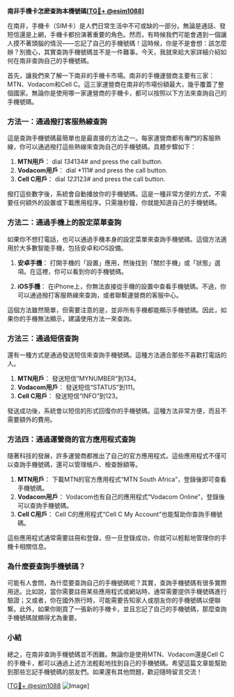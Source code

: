 **南非手機卡怎麽查詢本機號碼[[TG💪+ @esim1088](https://t.me/s/esim1088)]**

在南非，手機卡（SIM卡）是人們日常生活中不可或缺的一部分。無論是通話、發短信還是上網，手機卡都扮演著重要的角色。然而，有時候我們可能會遇到一個讓人摸不著頭腦的情況——忘記了自己的手機號碼！這時候，你是不是會想：該怎麼辦？別擔心，其實查詢手機號碼並不是一件難事。今天，我就來給大家詳細介紹如何在南非查詢自己的手機號碼。

首先，讓我們來了解一下南非的手機卡市場。南非的手機運營商主要有三家：MTN、Vodacom和Cell C。這三家運營商在南非的市場份額最大，幾乎覆蓋了整個國家。無論你是使用哪一家運營商的手機卡，都可以按照以下方法來查詢自己的手機號碼。

### 方法一：通過撥打客服熱線查詢

這是查詢手機號碼最簡單也是最直接的方法之一。每家運營商都有專門的客服熱線，你可以通過撥打這些熱線來查詢自己的手機號碼。具體步驟如下：

1. **MTN用戶**： dial *134*134# and press the call button.
2. **Vodacom用戶**： dial *111# and press the call button.
3. **Cell C用戶**： dial *123*123# and press the call button.

撥打這些數字後，系統會自動播放你的手機號碼。這是一種非常方便的方式，不需要任何額外的設置或下載應用程序。只需幾秒鐘，你就能知道自己的手機號碼。

### 方法二：通過手機上的設定菜單查詢

如果你不想打電話，也可以通過手機本身的設定菜單來查詢手機號碼。這個方法適用於大多數智能手機，包括安卓和iOS設備。

1. **安卓手機**： 打開手機的「設置」應用，然後找到「關於手機」或「狀態」選項。在這裡，你可以看到你的手機號碼。
   
2. **iOS手機**： 在iPhone上，你無法直接從手機的設置中查看手機號碼。不過，你可以通過撥打客服熱線來查詢，或者聯繫運營商的客服中心。

這個方法雖然簡單，但需要注意的是，並非所有手機都能顯示手機號碼。因此，如果你的手機無法顯示，建議使用方法一來查詢。

### 方法三：通過短信查詢

還有一種方式是通過發送短信來查詢手機號碼。這種方法適合那些不喜歡打電話的人。

1. **MTN用戶**： 發送短信“MYNUMBER”到134。
2. **Vodacom用戶**： 發送短信“STATUS”到111。
3. **Cell C用戶**： 發送短信“INFO”到123。

發送成功後，系統會以短信的形式回復你的手機號碼。這種方法非常方便，而且不需要額外的費用。

### 方法四：通過運營商的官方應用程式查詢

隨著科技的發展，許多運營商都推出了自己的官方應用程式。這些應用程式不僅可以查詢手機號碼，還可以管理帳戶、檢查餘額等。

1. **MTN用戶**： 下載MTN的官方應用程式“MTN South Africa”，登錄後即可查看手機號碼。
2. **Vodacom用戶**： Vodacom也有自己的應用程式“Vodacom Online”，登錄後可以查詢手機號碼。
3. **Cell C用戶**： Cell C的應用程式“Cell C My Account”也能幫助你查詢手機號碼。

這些應用程式通常需要註冊和登錄，但一旦登錄成功，你就可以輕鬆地管理你的手機卡相關信息。

### 為什麼要查詢手機號碼？

可能有人會問，為什麼要查詢自己的手機號碼呢？其實，查詢手機號碼有很多實際用途。比如說，當你需要註冊某些應用程式或網站時，通常需要提供手機號碼進行驗證；又或者，你在國外旅行時，可能需要告知家人或朋友你的手機號碼以便聯繫。此外，如果你剛買了一張新的手機卡，並且忘記了自己的手機號碼，那麼查詢手機號碼就顯得尤為重要。

### 小結

總之，在南非查詢手機號碼並不困難。無論你是使用MTN、Vodacom還是Cell C的手機卡，都可以通過上述方法輕鬆地找到自己的手機號碼。希望這篇文章能幫助到那些忘記手機號碼的朋友們。如果還有其他問題，歡迎隨時留言交流！

[[TG💪+ @esim1088](https://t.me/s/esim1088) ![Image](https://i.postimg.cc/4NQfJmqS/Snipaste-2025-05-13-00-14-12.png)]
